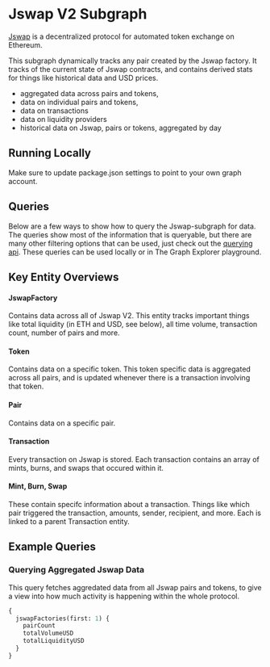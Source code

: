 # Jswap V2 Subgraph

[Jswap](https://jswap.finance/) is a decentralized protocol for automated token exchange on Ethereum.

This subgraph dynamically tracks any pair created by the Jswap factory. It tracks of the current state of Jswap contracts, and contains derived stats for things like historical data and USD prices.

- aggregated data across pairs and tokens,
- data on individual pairs and tokens,
- data on transactions
- data on liquidity providers
- historical data on Jswap, pairs or tokens, aggregated by day

## Running Locally

Make sure to update package.json settings to point to your own graph account.

## Queries

Below are a few ways to show how to query the Jswap-subgraph for data. The queries show most of the information that is queryable, but there are many other filtering options that can be used, just check out the [querying api](https://thegraph.com/docs/graphql-api). These queries can be used locally or in The Graph Explorer playground.

## Key Entity Overviews

#### JswapFactory

Contains data across all of Jswap V2. This entity tracks important things like total liquidity (in ETH and USD, see below), all time volume, transaction count, number of pairs and more.

#### Token

Contains data on a specific token. This token specific data is aggregated across all pairs, and is updated whenever there is a transaction involving that token.

#### Pair

Contains data on a specific pair.

#### Transaction

Every transaction on Jswap is stored. Each transaction contains an array of mints, burns, and swaps that occured within it.

#### Mint, Burn, Swap

These contain specifc information about a transaction. Things like which pair triggered the transaction, amounts, sender, recipient, and more. Each is linked to a parent Transaction entity.

## Example Queries

### Querying Aggregated Jswap Data

This query fetches aggredated data from all Jswap pairs and tokens, to give a view into how much activity is happening within the whole protocol.

```graphql
{
  jswapFactories(first: 1) {
    pairCount
    totalVolumeUSD
    totalLiquidityUSD
  }
}
```
